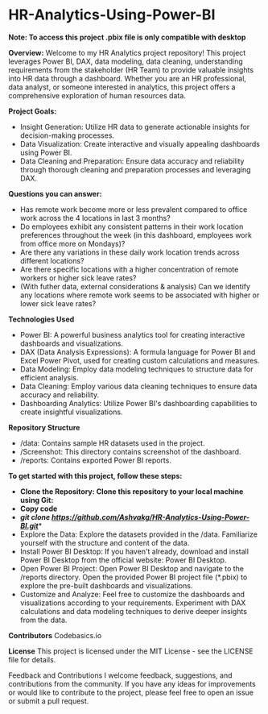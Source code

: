 # HR-Analytics-Using-Power-BI

**Note: To access this project .pbix file is only compatible with desktop**

**Overview:**
Welcome to my HR Analytics project repository! This project leverages Power BI, DAX, data modeling, data cleaning, understanding requirements from the stakeholder (HR Team) to provide valuable insights into HR data through a dashboard. Whether you are an HR professional, data analyst, or someone interested in analytics, this project offers a comprehensive exploration of human resources data.


**Project Goals:**
- Insight Generation: Utilize HR data to generate actionable insights for decision-making processes.
-  Data Visualization: Create interactive and visually appealing dashboards using Power BI.
-   Data Cleaning and Preparation: Ensure data accuracy and reliability through thorough cleaning and preparation processes and leveraging DAX.

**Questions you can answer:**
- Has remote work become more or less prevalent compared to office work across the 4 locations in last 3 months?
- Do employees exhibit any consistent patterns in their work location preferences throughout the week (in this dashboard, employees work from office more on Mondays)?
- Are there any variations in these daily work location trends across different locations?
- Are there specific locations with a higher concentration of remote workers or higher sick leave rates?
- (With futher data, external considerations & analysis) Can we identify any locations where remote work seems to be associated with higher or lower sick leave rates?

**Technologies Used**
- Power BI: A powerful business analytics tool for creating interactive dashboards and visualizations.
- DAX (Data Analysis Expressions): A formula language for Power BI and Excel Power Pivot, used for creating custom calculations and measures.
- Data Modeling: Employ data modeling techniques to structure data for efficient analysis.
- Data Cleaning: Employ various data cleaning techniques to ensure data accuracy and reliability.
- Dashboarding Analytics: Utilize Power BI's dashboarding capabilities to create insightful visualizations.

**Repository Structure**
- /data: Contains sample HR datasets used in the project.
- /Screenshot: This directory contains screenshot of the dashboard.
- /reports: Contains exported Power BI reports.

**To get started with this project, follow these steps:**

- **Clone the Repository: Clone this repository to your local machine using Git:**
- **Copy code**
- ***git clone https://github.com/Ashvakg/HR-Analytics-Using-Power-BI.git****
- Explore the Data: Explore the datasets provided in the /data. Familiarize yourself with the structure and content of the data.
- Install Power BI Desktop: If you haven't already, download and install Power BI Desktop from the official website: Power BI Desktop.
- Open Power BI Project: Open Power BI Desktop and navigate to the /reports directory. Open the provided Power BI project file (*.pbix) to explore the pre-built dashboards and visualizations.
- Customize and Analyze: Feel free to customize the dashboards and visualizations according to your requirements. Experiment with DAX calculations and data modeling techniques to derive deeper insights from the data.

**Contributors**
Codebasics.io

**License**
This project is licensed under the MIT License - see the LICENSE file for details.

Feedback and Contributions
I welcome feedback, suggestions, and contributions from the community. If you have any ideas for improvements or would like to contribute to the project, please feel free to open an issue or submit a pull request.
